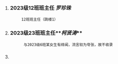 1. ### 2023级12班班主任 **_罗珍珠_**

            12班班主任（跳楼1）

2. ### 2023级23班班主任**_柯贤涛_**
             与2023级6班某女生有绯闻，流言较为夸张，故不收录

3. ### 